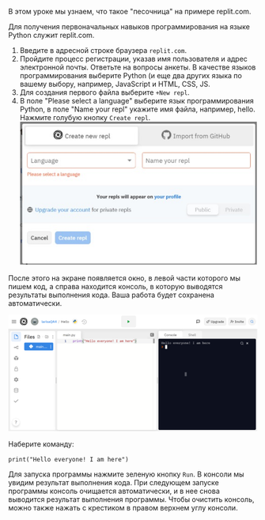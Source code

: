 В этом уроке мы узнаем, что такое "песочница" на примере replit.com.

Для получения первоначальных навыков программирования на языке Python служит replit.com.

1. Введите в адресной строке браузера `replit.com`.
2. Пройдите процесс регистрации, указав имя пользователя и адрес электронной почты. Ответьте на вопросы анкеты. В качестве языков программирования выберите Python (и еще два других языка по вашему выбору, например, JavaScript и HTML, CSS, JS.
3. Для создания первого файла выберите `+New repl`. 
4. В поле "Please select a language" выберите язык программирования  Python, в поле "Name your repl" укажите имя файла, например, hello. Нажмите голубую кнопку `Create repl`.
![picture](https://github.com/LarisaOvchinnikova/StudyingPython/blob/master/new%20repl.jpg?raw=true)

После этого на экране появляется окно, в левой части которого мы пишем код, а справа находится консоль, в которую выводятся результаты выполнения кода. Ваша работа будет сохранена автоматически.

![](https://github.com/LarisaOvchinnikova/StudyingPython/blob/master/Hello11111.png?raw=true)

 Наберите команду:
```
print("Hello everyone! I am here")
```
Для запуска программы нажмите зеленую кнопку `Run`. 
В консоли мы увидим результат выполнения кода.
При следующем запуске программы консоль очищается автоматически, и в нее снова выводится результат выполнения программы.
Чтобы очистить консоль, можно также нажать с крестиком в правом верхнем углу консоли.